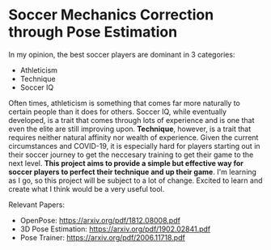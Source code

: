 # Soccer Mechanics Correction through Pose Estimation

In my opinion, the best soccer players are dominant in 3 categories:
- Athleticism
- Technique
- Soccer IQ

Often times, athleticism is something that comes far more naturally to certain people than it does for others. Soccer IQ, while eventually developed, is a trait that comes through lots of experience and is one that even the elite are still improving upon. <b>Technique</b>, however, is a trait that requires neither natural affinity nor wealth of experience. Given the current circumstances and COVID-19, it is especially hard for players starting out in their soccer journey to get the neccesary training to get their game to the next level. <b>This project aims to provide a simple but effective way for soccer players to perfect their technique and up their game</b>. I'm learning as I go, so this project will be subject to a lot of change. Excited to learn and create what I think would be a very useful tool.

Relevant Papers:
- OpenPose: https://arxiv.org/pdf/1812.08008.pdf 
- 3D Pose Estimation: https://arxiv.org/pdf/1902.02841.pdf
- Pose Trainer: https://arxiv.org/pdf/2006.11718.pdf
